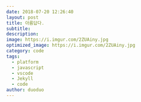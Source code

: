 ```yaml
---
date: 2018-07-20 12:26:40
layout: post
title: 아름답다. 
subtitle: 
description: 
image: https://i.imgur.com/2ZUAiny.jpg
optimized_image: https://i.imgur.com/2ZUAiny.jpg
category: code
tags:
  - platform
  - javascript
  - vscode
  - Jekyll
  - code
author: duoduo
---
```


